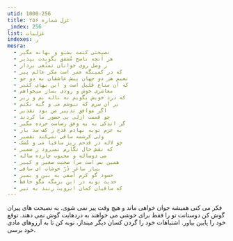 ```yaml
---
utid: 1000-256
title: غزل شماره ۲۵۶
_index: 256
list: غزلیات
indexes: ر
mesra:
  - نصیحتی کنمت بشنو و بهانه مگیر
  - هر آنچه ناصح مُشفق بگویدت بپذیر
  - ز وصل روی جوانان تمتّعی بردار
  - که در کمینگه عمر است مکر عالم پیر
  - نعیم هر دو جهان پیش عاشقان به دو جو
  - که آن متاع قلیل است و این بهای کثیر
  - معاشری خوش و رودی بساز می‌خواهم
  - که درد خویش بگویم به ناله بم و زیر
  - بر آن سرم که ننوشم می و گنه نکنم
  - اگر موافق تدبیر من بود تقدیر
  - چو قسمت ازلی بی حضور ما کردند
  - گر اندکی نه به وفق رضاست خرده مگیر
  - به عزم توبه نهادم قدح ز کف صد بار
  - ولی کرشمه ساقی نمی‌کند تقصیر
  - چو لاله در قدحم ریز ساقیا می و مُشک
  - که نقش خال نگارم نمی‌رود ز ضمیر
  - می دوساله و محبوب چارده ساله
  - همین بس است مرا صحبت صغیر و کبیر
  - بیار ساغر دُرّ خوشاب ای ساقی
  - حسود گو کرم آصفی به بین و بمیر
  - حدیث توبه در این بزمگه مگو حافظ
  - که ساقیان کمان ابرویت زنند به تیر
---
```

فکر می کنی همیشه جوان خواهی ماند و هیچ وقت پیر نمی شوی. به نصیحت های پیران گوش کن دوستانت تو را فقط برای خوشی می خواهند به دردهایت گوش نمی دهند. توقع خود را پایین بیاور. اشتباهات خود را گردن کسان دیگر مینداز، توبه کن تا به آرزوهای مادی خود برسی.
